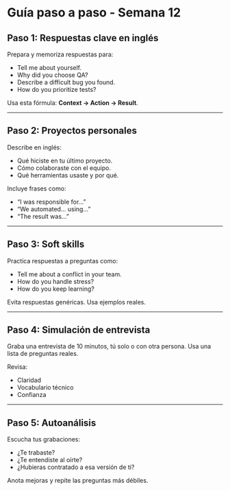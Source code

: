 # Guía paso a paso - Semana 12

## Paso 1: Respuestas clave en inglés

Prepara y memoriza respuestas para:

- Tell me about yourself.
- Why did you choose QA?
- Describe a difficult bug you found.
- How do you prioritize tests?

Usa esta fórmula: **Context → Action → Result**.

---

## Paso 2: Proyectos personales

Describe en inglés:

- Qué hiciste en tu último proyecto.
- Cómo colaboraste con el equipo.
- Qué herramientas usaste y por qué.

Incluye frases como:

- “I was responsible for…”
- “We automated… using…”
- “The result was…”

---

## Paso 3: Soft skills

Practica respuestas a preguntas como:

- Tell me about a conflict in your team.
- How do you handle stress?
- How do you keep learning?

Evita respuestas genéricas. Usa ejemplos reales.

---

## Paso 4: Simulación de entrevista

Graba una entrevista de 10 minutos, tú solo o con otra persona. Usa una lista de preguntas reales.

Revisa:

- Claridad
- Vocabulario técnico
- Confianza

---

## Paso 5: Autoanálisis

Escucha tus grabaciones:

- ¿Te trabaste?
- ¿Te entendiste al oírte?
- ¿Hubieras contratado a esa versión de ti?

Anota mejoras y repite las preguntas más débiles.
